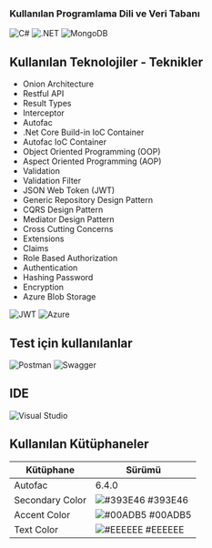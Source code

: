 ### Kullanılan Programlama Dili ve Veri Tabanı

![C#][csharp]
![.NET][dotnet]
![MongoDB][mongodb]


<!-- ## Contact

Your Name - [@twitter_handle](https://twitter.com/twitter_handle) - email@email_client.com

Project Link: [https://github.com/github_username/repo_name](https://github.com/github_username/repo_name)
-->

## Kullanılan Teknolojiler - Teknikler

<ul>
  <li> Onion Architecture </li>
  <li> Restful API </li>
  <li> Result Types </li>
  <li> Interceptor </li>
  <li> Autofac </li>
  <li> .Net Core Build-in IoC Container </li>
  <li> Autofac IoC Container </li>
  <li> Object Oriented Programming (OOP) </li>
  <li> Aspect Oriented Programming (AOP) </li>
  <li> Validation </li>
  <li> Validation Filter </li>
  <li> JSON Web Token (JWT) </li>
  <li> Generic Repository Design Pattern </li>
  <li> CQRS Design Pattern </li>
  <li> Mediator Design Pattern </li>
  <li> Cross Cutting Concerns </li>
  <li> Extensions </li>
  <li> Claims </li>
  <li> Role Based Authorization </li>
  <li> Authentication </li>
  <li> Hashing Password </li>
  <li> Encryption </li>
  <li> Azure Blob Storage </li>
</ul>

![JWT][jwt] ![Azure][azure]

## Test için kullanılanlar
![Postman][postman]
![Swagger][swagger]

## IDE
![Visual Studio][vs]

[csharp]:https://img.shields.io/badge/c%23-%23239120.svg?style=for-the-badge&logo=c-sharp&logoColor=white
[dotnet]:https://img.shields.io/badge/.NET-5C2D91?style=for-the-badge&logo=.net&logoColor=white
[mongodb]:https://img.shields.io/badge/MongoDB-%234ea94b.svg?style=for-the-badge&logo=mongodb&logoColor=white
[jwt]:https://img.shields.io/badge/JWT-black?style=for-the-badge&logo=JSON%20web%20tokens
[vs]:https://img.shields.io/badge/Visual%20Studio-5C2D91.svg?style=for-the-badge&logo=visual-studio&logoColor=white
[swagger]:https://img.shields.io/badge/-Swagger-%23Clojure?style=for-the-badge&logo=swagger&logoColor=white
[postman]:https://img.shields.io/badge/Postman-FF6C37?style=for-the-badge&logo=postman&logoColor=white
[azure]:https://img.shields.io/badge/azure-%230072C6.svg?style=for-the-badge&logo=microsoftazure&logoColor=white

## Kullanılan Kütüphaneler

| Kütüphane             | Sürümü                                                                |
| ----------------- | ------------------------------------------------------------------ |
| Autofac | 6.4.0  |
| Secondary Color | ![#393E46](https://via.placeholder.com/10/393E46?text=+) #393E46 |
| Accent Color | ![#00ADB5](https://via.placeholder.com/10/00ADB5?text=+) #00ADB5 |
| Text Color | ![#EEEEEE](https://via.placeholder.com/10/EEEEEE?text=+) #EEEEEE |
